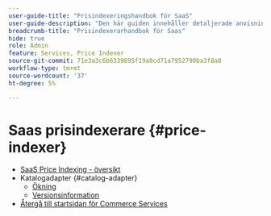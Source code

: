 ```yaml
---
user-guide-title: "Prisindexeringshandbok för SaaS"
user-guide-description: "Den här guiden innehåller detaljerade anvisningar om hur du använder prisindexeraren i SaaS."
breadcrumb-title: "Prisindexerarhandbok för Saas"
hide: true
role: Admin
feature: Services, Price Indexer
source-git-commit: 71e3a3c6b6339895f19a0cd71a7952790ba3f8a8
workflow-type: tm+mt
source-wordcount: '37'
ht-degree: 5%

---
```


# Saas prisindexerare {#price-indexer}

- [SaaS Price Indexing - översikt](price-indexing.md)
- Katalogadapter {#catalog-adapter}
   - [Ökning](catalog-adapter.md)
   - [Versionsinformation](release-notes.md)
- [Återgå till startsidan för Commerce Services](https://experienceleague.adobe.com/docs/commerce-merchant-services/user-guides/home.html)
